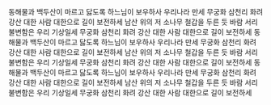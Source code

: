 동해물과 백두산이
마르고 닳도록
하느님이 보우하사
우리나라 만세
무궁화 삼천리
화려 강산
대한 사람 대한으로
길이 보전하세
남산 위의 저 소나무
철갑을 두른 듯
바람 서리 불변함은
우리 기상일세
무궁화 삼천리
화려 강산
대한 사람 대한으로
길이 보전하세
동해물과 백두산이
마르고 닳도록
하느님이 보우하사
우리나라 만세
무궁화 삼천리
화려 강산
대한 사람 대한으로
길이 보전하세
남산 위의 저 소나무
철갑을 두른 듯
바람 서리 불변함은
우리 기상일세
무궁화 삼천리
화려 강산
대한 사람 대한으로
길이 보전하세
동해물과 백두산이
마르고 닳도록
하느님이 보우하사
우리나라 만세
무궁화 삼천리
화려 강산
대한 사람 대한으로
길이 보전하세
남산 위의 저 소나무
철갑을 두른 듯
바람 서리 불변함은
우리 기상일세
무궁화 삼천리
화려 강산
대한 사람 대한으로
길이 보전하세
